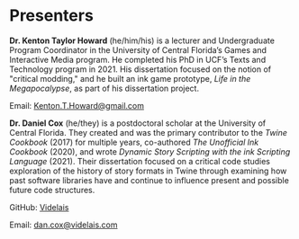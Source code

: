# Presenters

**Dr. Kenton Taylor Howard** (he/him/his) is a lecturer and Undergraduate Program Coordinator in the University of Central Florida’s Games and Interactive Media program. He completed his PhD in UCF’s Texts and Technology program in 2021. His dissertation focused on the notion of "critical modding," and he built an ink game prototype, *Life in the Megapocalypse*, as part of his dissertation project.

Email: [Kenton.T.Howard@gmail.com](mailto:Kenton.T.Howard@gmail.com)

**Dr. Daniel Cox** (he/they) is  a postdoctoral scholar at the University of Central Florida. They created and was the primary contributor to the *Twine Cookbook* (2017) for multiple years, co-authored *The Unofficial Ink Cookbook* (2020), and wrote *Dynamic Story Scripting with the ink Scripting Language* (2021). Their dissertation focused on a critical code studies exploration of the history of story formats in Twine through examining how past software libraries have and continue to influence present and possible future code structures.

GitHub: [Videlais](https://github.com/videlais)

Email: [dan.cox@videlais.com](mailto:dan.cox@videlais.com)
